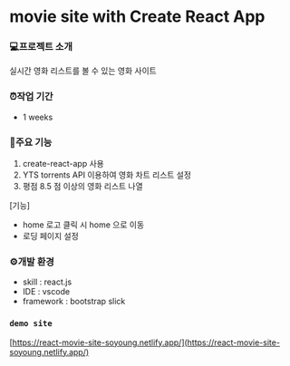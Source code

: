 # movie site with Create React App

### 💻프로젝트 소개
실시간 영화 리스트를 볼 수 있는 영화 사이트

### ⏰작업 기간
- 1 weeks

### 📌주요 기능
1. create-react-app 사용
2. YTS torrents API 이용하여 영화 차트 리스트 설정
3. 평점 8.5 점 이상의 영화 리스트 나열

[기능]
- home 로고 클릭 시 home 으로 이동
- 로딩 페이지 설정


### ⚙개발 환경
- skill : react.js
- IDE : vscode
- framework : bootstrap slick

### `demo site`
[https://react-movie-site-soyoung.netlify.app/](https://react-movie-site-soyoung.netlify.app/)



